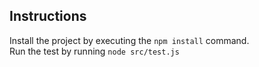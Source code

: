 ## Instructions

Install the project by executing the `npm install` command.  
Run the test by running `node src/test.js`
